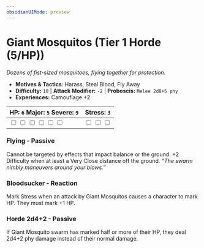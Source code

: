 ```yaml
---
obsidianUIMode: preview
---
```

# Giant Mosquitos (Tier 1 Horde (5/HP))

*Dozens of fist-sized mosquitoes, flying together for protection.*

- **Motives & Tactics**: Harass, Steal Blood, Fly Away
- **Difficulty:** `10` | **Attack Modifier:** `-2` | **Proboscis:** `Melee 2d8+5 phy`
- **Experiences:** Camouflage +2

| HP: `6` Major: `5` Severe: `9` | Stress: `3` |
|--|--|
|  <input type="checkbox" unchecked id="e8ba5810"> <input type="checkbox" unchecked id="0aba2247"> <input type="checkbox" unchecked id="d9ccb5fd"> <input type="checkbox" unchecked id="63f032a1"> <input type="checkbox" unchecked id="f6aff813"> <input type="checkbox" unchecked id="fb6ec76b"> |  <input type="checkbox" unchecked id="7af44060"> <input type="checkbox" unchecked id="3f3997f0"> <input type="checkbox" unchecked id="9062d0ca"> |

### Flying - Passive

Cannot be targeted by effects that impact balance or the ground. +2 Difficulty when at least a Very Close distance off the ground. *“The swarm nimbly maneuvers around your blows.”*

### Bloodsucker - Reaction

Mark Stress when an attack by Giant Mosquitos causes a character to mark HP. They must mark +1 HP. 

### Horde 2d4+2 - Passive

If Giant Mosquito swarm has marked half or more of their HP, they deal 2d4+2 phy damage instead of their normal damage. 



